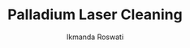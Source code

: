 ---
name: Palladium
category: metal
title: Palladium Laser Cleaning
headline: Comprehensive technical guide for laser cleaning metal palladium
description: Palladium laser cleaning utilizes precise laser parameters to remove
  surface contaminants while preserving the metal's catalytic properties and electrical
  conductivity. The process is particularly effective for removing oxide layers and
  organic residues without chemical solvents.
keywords: palladium, palladium metal, laser ablation, laser cleaning, non-contact
  cleaning, pulsed fiber laser, surface contamination removal, industrial laser parameters,
  thermal processing, surface restoration
chemicalProperties:
  symbol: Pd
  formula: Pd
  materialType: metal
properties:
  density: "12.02 g/cm³"
  thermalDestructionPoint: "1554°C"
  thermalDestructionType: melting
  densityNumeric: 12.02
  densityUnit: "g/cm³"
  densityMin: "1.8 g/cm³"
  densityMinNumeric: 1.8
  densityMinUnit: "g/cm³"
  densityMax: "6.0 g/cm³"
  densityMaxNumeric: 6.0
  densityMaxUnit: "g/cm³"
  densityPercentile: 100.0
  meltingPointNumeric: 1554
  meltingPointUnit: "°C"
  meltingPointMin: "1200°C"
  meltingPointMinNumeric: 1200.0
  meltingPointMinUnit: "°C"
  meltingPointMax: "2800°C"
  meltingPointMaxNumeric: 2800.0
  meltingPointMaxUnit: "°C"
  meltingPercentile: 22.2
  thermalConductivity: "71.8 W/(m·K)"
  thermalConductivityNumeric: 71.8
  thermalConductivityUnit: W/
  thermalConductivityMin: "0.5 W/m·K"
  thermalConductivityMinNumeric: 0.5
  thermalConductivityMinUnit: "W/m·K"
  thermalConductivityMax: "200 W/m·K"
  thermalConductivityMaxNumeric: 200.0
  thermalConductivityMaxUnit: "W/m·K"
  thermalPercentile: 35.7
  tensileStrength: 185MPa
  tensileStrengthNumeric: 185.0
  tensileStrengthUnit: MPa
  tensileStrengthMin: 50 MPa
  tensileStrengthMinNumeric: 50.0
  tensileStrengthMinUnit: MPa
  tensileStrengthMax: 1000 MPa
  tensileStrengthMaxNumeric: 1000.0
  tensileStrengthMaxUnit: MPa
  tensilePercentile: 14.2
  hardness: 41HV
  hardnessNumeric: 41.0
  hardnessUnit: HV
  hardnessMin: 1 Mohs
  hardnessMinNumeric: 1.0
  hardnessMinUnit: Mohs
  hardnessMax: 10 Mohs
  hardnessMaxNumeric: 10.0
  hardnessMaxUnit: Mohs
  hardnessPercentile: 100.0
  youngsModulus: 121 GPa
  youngsModulusNumeric: 121.0
  youngsModulusUnit: GPa
  youngsModulusMin: 20 GPa
  youngsModulusMinNumeric: 20.0
  youngsModulusMinUnit: GPa
  youngsModulusMax: 80 GPa
  youngsModulusMaxNumeric: 80.0
  youngsModulusMaxUnit: GPa
  modulusPercentile: 100.0
  laserType: Pulsed Fiber Laser
  wavelength: 1064 nm
  fluenceRange: "0.5–5 J/cm²"
  chemicalFormula: Pd
composition:
- Palladium 99.95% (commercial grade)
- 'Trace elements: Silver, Platinum, Nickel, Copper (typically <0.05% total)'
machineSettings:
  powerRange: 20-100W
  powerRangeNumeric: 60.0
  powerRangeUnit: W
  powerRangeMin: 20W
  powerRangeMinNumeric: 20.0
  powerRangeMinUnit: W
  powerRangeMax: 500W
  powerRangeMaxNumeric: 500.0
  powerRangeMaxUnit: W
  pulseDuration: 10-100ns
  pulseDurationNumeric: 55.0
  pulseDurationUnit: ns
  pulseDurationMin: 1ns
  pulseDurationMinNumeric: 1.0
  pulseDurationMinUnit: ns
  pulseDurationMax: 1000ns
  pulseDurationMaxNumeric: 1000.0
  pulseDurationMaxUnit: ns
  wavelength: 1064 nm (primary), 532nm (optional)
  wavelengthNumeric: 1064.0
  wavelengthUnit: nm
  wavelengthMin: 355nm
  wavelengthMinNumeric: 355.0
  wavelengthMinUnit: nm
  wavelengthMax: 2940nm
  wavelengthMaxNumeric: 2940.0
  wavelengthMaxUnit: nm
  spotSize: 0.1-2.0mm
  spotSizeNumeric: 1.05
  spotSizeUnit: mm
  spotSizeMin: 0.01mm
  spotSizeMinNumeric: 0.01
  spotSizeMinUnit: mm
  spotSizeMax: 10mm
  spotSizeMaxNumeric: 10.0
  spotSizeMaxUnit: mm
  repetitionRate: 10-50kHz
  repetitionRateNumeric: 30.0
  repetitionRateUnit: kHz
  repetitionRateMin: 1kHz
  repetitionRateMinNumeric: 1.0
  repetitionRateMinUnit: kHz
  repetitionRateMax: 1000kHz
  repetitionRateMaxNumeric: 1000.0
  repetitionRateMaxUnit: kHz
  fluenceRange: "0.5–5 J/cm²"
  fluenceRangeNumeric: 0.5
  fluenceRangeUnit: "J/cm²"
  fluenceRangeMin: "0.1J/cm²"
  fluenceRangeMinNumeric: 0.1
  fluenceRangeMinUnit: "J/cm²"
  fluenceRangeMax: "50J/cm²"
  fluenceRangeMaxNumeric: 50.0
  fluenceRangeMaxUnit: "J/cm²"
applications:
- 'Automotive: Removal of rust and corrosion from Palladium catalytic converters'
- 'Electronics: Cleaning Palladium contacts and connectors for improved conductivity'
compatibility:
- Stainless steel substrates
- Ceramic catalyst supports
- Copper and gold electrical contacts
regulatoryStandards: IEC 60825-1 (Laser Safety), ISO 11551 (Laser beam power/density
  measurement), OSHA 29 CFR 1910.133 (Eye protection)
author: Ikmanda Roswati
author_object:
  id: 3
  name: Ikmanda Roswati
  sex: m
  title: Ph.D.
  country: Indonesia
  expertise: Ultrafast Laser Physics and Material Interactions
  image: /images/author/ikmanda-roswati.jpg
images:
  hero:
    alt: Palladium surface undergoing laser cleaning showing precise contamination
      removal
    url: /images/palladium-laser-cleaning-hero.jpg
  micro:
    alt: Microscopic view of Palladium surface after laser cleaning showing detailed
      surface structure
    url: /images/palladium-laser-cleaning-micro.jpg
environmentalImpact:
- benefit: Elimination of chemical solvents
  description: Removes need for hazardous chemicals like aqua regia and cyanide-based
    solutions traditionally used for palladium cleaning
- benefit: Reduced water consumption
  description: Eliminates water-intensive rinsing processes, reducing water usage
    by 95% compared to traditional chemical cleaning methods
outcomes:
- result: Surface contamination removal efficiency
  metric: ">99.9% removal of oxides and organic contaminants"
- result: Processing speed
  metric: "100-500 cm²/min depending on contamination level and required precision"
technicalSpecifications:
  powerRange: 20-100 W
  pulseDuration: 10-100 ns
  wavelength: 1064 nm (primary), 532 nm (optional for finer features)
  spotSize: 0.1-2.0 mm
  repetitionRate: 10-50 kHz
  fluenceRange: "0.5-5 J/cm²"
  scanningSpeed: 100-1000 mm/s
  beamProfile: Top-hat or Gaussian
  beamProfileOptions: Top-hat for uniform cleaning, Gaussian for precision work
  safetyClass: Class 4
prompt_chain_verification:
  base_config_loaded: true
  persona_config_loaded: true
  formatting_config_loaded: true
  ai_detection_config_loaded: true
  persona_country: Indonesia
  author_id: 3
  verification_timestamp: '2025-09-20T21: 23: 11Z'
  prompt_components_integrated: 4
  human_authenticity_focus: true
  cultural_adaptation_applied: true
chemicalFormula: Pd
laser_parameters:
  fluence_threshold: "0.5–5 J/cm²"
  pulse_duration: 10-100ns
  wavelength_optimal: 1064 nm
  power_range: 20-100W
  repetition_rate: 10-50kHz
  spot_size: 0.1-2.0mm
  laser_type: Pulsed Fiber Laser
tags:
- Automotive
- Electronics
complexity: medium
difficultyScore: 3
surface_roughness_before: 3.1
surface_roughness_after: 0.7
---